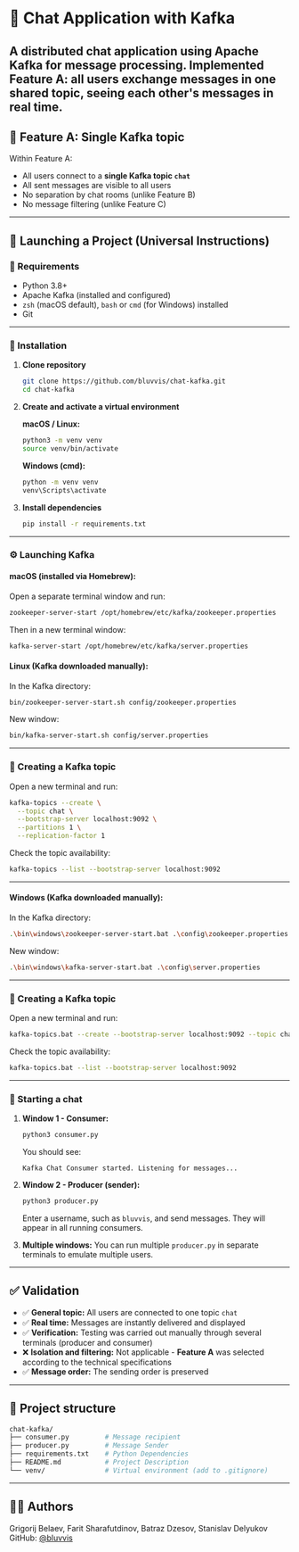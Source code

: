 # 💬 Chat Application with Kafka

A distributed chat application using Apache Kafka for message processing.
Implemented **Feature A**: all users exchange messages in **one shared topic**, seeing each other's messages in real time.
---

## 📌 Feature A: Single Kafka topic

Within Feature A:
- All users connect to a **single Kafka topic `chat`**
- All sent messages are visible to all users
- No separation by chat rooms (unlike Feature B)
- No message filtering (unlike Feature C)

---

## 🚀 Launching a Project (Universal Instructions)

### 🧩 Requirements

- Python 3.8+
- Apache Kafka (installed and configured)
- `zsh` (macOS default), `bash` or `cmd` (for Windows) installed
- Git

---

### 🔧 Installation

1. **Clone repository**

   ```bash
   git clone https://github.com/bluvvis/chat-kafka.git
   cd chat-kafka
   ```

2. **Create and activate a virtual environment**

   **macOS / Linux:**
   ```bash
   python3 -m venv venv
   source venv/bin/activate
   ```

   **Windows (cmd):**
   ```cmd
   python -m venv venv
   venv\Scripts\activate
   ```

3. **Install dependencies**

   ```bash
   pip install -r requirements.txt
   ```

---

### ⚙️ Launching Kafka

#### macOS (installed via Homebrew):

Open a separate terminal window and run:

```bash
zookeeper-server-start /opt/homebrew/etc/kafka/zookeeper.properties
```

Then in a new terminal window:

```bash
kafka-server-start /opt/homebrew/etc/kafka/server.properties
```

#### Linux (Kafka downloaded manually):

In the Kafka directory:

```bash
bin/zookeeper-server-start.sh config/zookeeper.properties
```

New window:

```bash
bin/kafka-server-start.sh config/server.properties
```

---

### 🧪 Creating a Kafka topic

Open a new terminal and run:

```bash
kafka-topics --create \
  --topic chat \
  --bootstrap-server localhost:9092 \
  --partitions 1 \
  --replication-factor 1
```

Check the topic availability:

```bash
kafka-topics --list --bootstrap-server localhost:9092
```

---

#### Windows (Kafka downloaded manually):

In the Kafka directory:

```bash
.\bin\windows\zookeeper-server-start.bat .\config\zookeeper.properties
```

New window:

```bash
.\bin\windows\kafka-server-start.bat .\config\server.properties
```

---

### 🧪 Creating a Kafka topic

Open a new terminal and run:

```bash
kafka-topics.bat --create --bootstrap-server localhost:9092 --topic chat --partitions 1 --replication-factor 1
```

Check the topic availability:

```bash
kafka-topics.bat --list --bootstrap-server localhost:9092
```

---

### 💬 Starting a chat

1. **Window 1 - Consumer:**

   ```bash
   python3 consumer.py
   ```

   You should see:
   ```
   Kafka Chat Consumer started. Listening for messages...
   ```

2. **Window 2 - Producer (sender):**

   ```bash
   python3 producer.py
   ```

   Enter a username, such as `bluvvis`, and send messages.
They will appear in all running consumers.

3. **Multiple windows:**
    You can run multiple `producer.py` in separate terminals to emulate multiple users.
---

## ✅ Validation

- ✅ **General topic:** All users are connected to one topic `chat`
- ✅ **Real time:** Messages are instantly delivered and displayed
- ✅ **Verification:** Testing was carried out manually through several terminals (producer and consumer)
- ❌ **Isolation and filtering:** Not applicable - **Feature A** was selected according to the technical specifications
- ✅ **Message order:** The sending order is preserved
---

## 📁 Project structure

```bash
chat-kafka/
├── consumer.py         # Message recipient
├── producer.py         # Message Sender
├── requirements.txt    # Python Dependencies
├── README.md           # Project Description
└── venv/               # Virtual environment (add to .gitignore)
```

---

## 🧑‍💻 Authors

Grigorij Belaev, Farit Sharafutdinov, Batraz Dzesov, Stanislav Delyukov  
GitHub: [@bluvvis](https://github.com/bluvvis)
